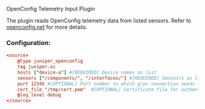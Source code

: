 OpenConfig Telemetry Input Plugin

The plugin reads OpenConfig telemetry data from listed sensors. Refer to
[openconfig.net](http://openconfig.net/) for more details.

### Configuration:

```toml
<source>
    @type juniper_openconfig
    tag juniper.oc
    hosts ["device-a"] #[REQUIRED] Device names as list
    sensors ["/components/", "/interfaces/"] #[REQUIRED] Sensoirs as list
    port 12345 #[OPTIONAL] Port number to which grpc connection needs to be established. Default port is 32767
    cert_file "/tmp/cert.pem"  #[OPTIONAL] Certificate file for authentication. In-secure connection is established if the certificate is not provided
    @log_level debug
</source>



